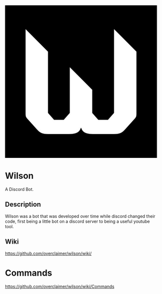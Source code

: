 ![Wilson's Profile Picture](/wilson_pfp.jpg)

# Wilson
A Discord Bot.

## Description
Wilson was a bot that was developed over time while discord changed their code, first being a little bot on a discord server to being a useful youtube tool.

## Wiki
https://github.com/overclaimer/wilson/wiki/

# Commands
https://github.com/overclaimer/wilson/wiki/Commands
